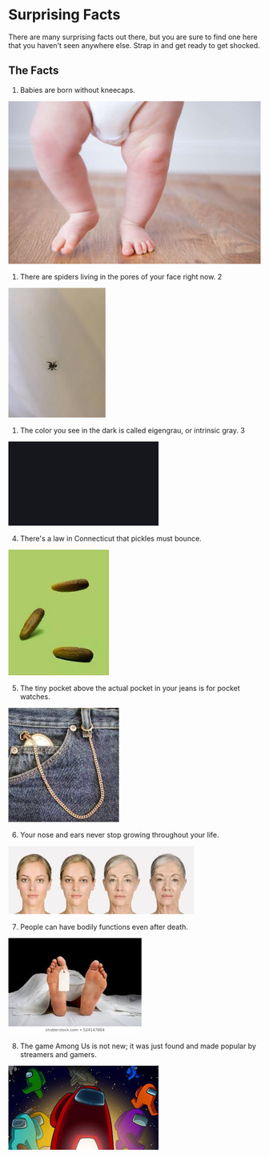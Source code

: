 # Surprising Facts

There are many surprising facts out there, but you are sure to find one here that you haven't seen anywhere else. Strap in and get ready to get shocked.

## The Facts

1. Babies are born without kneecaps.

![Baby](BBZoY31.jpg)

1. There are spiders living in the pores of your face right now. 2

![Spider](images.jpg)

1. The color you see in the dark is called eigengrau, or intrinsic gray. 3

![Eigengrau](download.png)

4. There's a law in Connecticut that pickles must bounce.

![Pickles](memory.jpg)

5. The tiny pocket above the actual pocket in your jeans is for pocket watches.

![Pocket](Pocket.jpg)

6. Your nose and ears never stop growing throughout your life.

![NoseEars](NoseEars.jpg)

7. People can have bodily functions even after death.

![Death](Dead.jpg)

8. The game Among Us is not new; it was just found and made popular by streamers and gamers.

![AmongUs](AmongUs.jpg)
